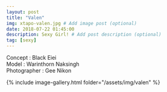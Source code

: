 ```yaml
---
layout: post
title: "Valen"
img: xtapo-valen.jpg # Add image post (optional)
date: 2018-07-22 01:45:00
description: Sexy Girl! # Add post description (optional)
tag: [sexy]
---
```

Concept : Black Eiei  
Model : Warinthorn Naksingh  
Photographer : Gee Nikon               

{% include image-gallery.html folder="/assets/img/valen" %}
